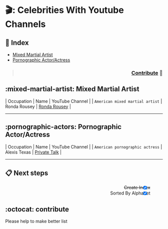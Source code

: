 
<div dir="ltr">

# 🎬: Celebrities With Youtube Channels   



## :mag_right: Index

* [Mixed Martial Artist](#mixed-martial-artist)
* [Pornographic Actor/Actress](#pornographic-actors)



<div dir="rtl">



> ### :busts_in_silhouette: [Contribute](#octocat-contribute)

</div>



## :mixed-martial-artist: Mixed Martial Artist

| Occupation | Name | YouTube Channel | 
| `American mixed martial artist` | Ronda Rousey | [Ronda Rousey](https://www.youtube.com/channel/UCKKbnaWUi04RpY1M0yBidBw) | 


***

## :pornographic-actors: Pornographic Actor/Actress

| Occupation | Name | YouTube Channel | 
| `American pornographic actress` | Alexis Texas | [Private Talk](https://www.youtube.com/channel/UCzO506j6nnb9VzWtChVyYWQ) |



***


## :clipboard: Next steps

<div dir="rtl">


- [X] ~~Create Index~~
- [X] Sorted By Alphabet

</div>

## :octocat: contribute

Please help to make better list


